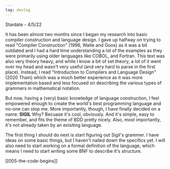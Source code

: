 ```yaml
---
tag: devlog
---
```


Stardate - 4/5/22

It has been almost two months since I began my research into basic compiler construction and language design. I gave up halfway on trying to read "Compiler Construction" (1996, Waite and Goos) as it was a bit outdated and I had a hard time understanding a lot of the examples as they were primarily using older languages like COBOL, and Fortran. This text was also very theory heavy, and while I know a bit of set theory, a lot of it went over my head and wasn't very useful (and very hard to parse in the first place). Instead, I read "Introduction to Compilers and Language Design" (2020 Thain) which was a much better experience as it was more implementation based and less focused on describing the various types of grammers in mathematical notation.

But now, having a (very) basic knowledge of language construction, I feel empowered enough to create the world's best programming language and no-one can stop me.
More importantly, though, I have finally decided on a name:
**SIGIL**
Why? Becuase it's cool, obviously. And it's simple, easy to remember, and fits the theme of BDD pretty nicely. Also, most importantly, it's not already taken by an exisiting language. 

The first thing I should do next is start figuring out Sigil's grammer. I have ideas on some basic things, but I haven't nailed down the specifics yet. I will also need to start working on a formal definition of the language, which means I need to start writing some BNF to describe it's structure.

[[005-the-code-begins]]
